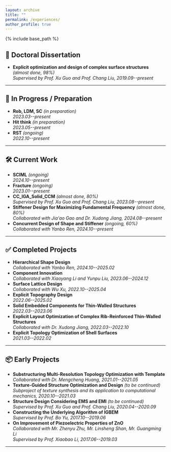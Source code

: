 ```yaml
---
layout: archive
title: ""
permalink: /experiences/
author_profile: true
---
```


{% include base_path %}

## 📘 Doctoral Dissertation
- **Explicit optimization and design of complex surface structures** *(almost done, 98%)*  
  *Supervised by Prof. Xu Guo and Prof. Chang Liu, 2019.09--present*

---

## 🔬 In Progress / Preparation
- **Rob, LDM, SC** *(in preparation)*  
  *2023.03--present*
- **Hit think** *(in preparation)*  
  *2023.05--present*
- **RST** *(ongoing)*  
  *2022.10--present*

---

## 🛠 Current Work
- **SCIML** *(ongoing)*  
  *2024.10--present*
- **Fracture** *(ongoing)*  
  *2023.01--present*
- **CC_IGA_Solid_CCM** *(almost done, 80%)*  
  *Supervised by Prof. Xu Guo and Prof. Chang Liu, 2023.08--present*
- **Stiffener Design for Maximizing Fundamental Frequency** *(almost done, 80%)*  
  *Collaborated with Jia'ao Gao and Dr. Xudong Jiang, 2024.08--present*
- **Concurrent Design of Shape and Stiffener** *(ongoing, 60%)*  
  *Collaborated with Yanbo Ren, 2024.10--present*

---

## ✅ Completed Projects
- **Hierarchical Shape Design**  
  *Collaborated with Yanbo Ren, 2024.10--2025.02*
- **Component Innovation**  
  *Collaborated with Xiaoyang Li and Yunpu Liu, 2023.06--2024.12*
- **Surface Lattice Design**  
  *Collaborated with Wu Xu, 2022.10--2025.04*
- **Explicit Topography Design**  
  *2022.06--2025.02*
- **Solid Embedded Components for Thin-Walled Structures**  
  *2022.03--2023.06*
- **Explicit Layout Optimization of Complex Rib-Reinforced Thin-Walled Structures**  
  *Collaborated with Dr. Xudong Jiang, 2022.03--2022.10*
- **Explicit Topology Optimization of Shell Surfaces**  
  *2021.03--2022.02*

---

## 📦 Early Projects
- **Substructuring Multi-Resolution Topology Optimization with Template**  
  *Collaborated with Dr. Mengcheng Huang, 2021.01--2021.05*
- **Texture-Guided Structure Optimization and Design** *(to be continued)*  
  *Subproject of texture synthesis and its application to computational mechanics, 2020.10--2021.03*
- **Structure Design Considering EMS and EMI** *(to be continued)*  
  *Supervised by Prof. Xu Guo and Prof. Chang Liu, 2020.04--2020.09*
- **Constructing the Underlying Algorithm of IGBEM**  
  *Supervised by Prof. Bo Yu, 2017.10--2019.06*
- **On Improvement of Piezoelectric Properties of ZnO**  
  *Collaborated with Mr. Zhenyu Zhu, Mr. Linsheng Shan, Mr. Guangming Li*  
  *Supervised by Prof. Xiaobao Li, 2017.06--2019.03*

---

